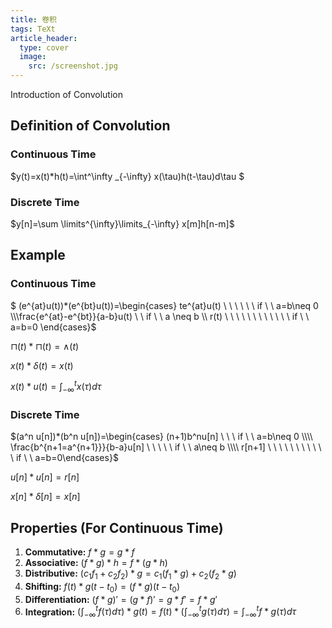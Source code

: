 ```yaml
---
title: 卷积
tags: TeXt
article_header:
  type: cover
  image:
    src: /screenshot.jpg
---
```


Introduction of Convolution

## Definition of Convolution

### Continuous Time

$y(t)=x(t)*h(t)=\int^\infty _{-\infty} x(\tau)h(t-\tau)d\tau  $ 

###  Discrete Time

$y[n]=\sum \limits^{\infty}\limits_{-\infty} x[m]h[n-m]$ 

## Example

### Continuous Time

$ (e^{at}u(t))*(e^{bt}u(t))=\begin{cases} te^{at}u(t)  \ \ \ \ \ \ if \ \ a=b\neq 0  \\\\\frac{e^{at}-e^{bt}}{a-b}u(t) \ \ if \ \ a \neq b \\\\ r(t) \ \ \ \ \  \ \ \ \ \ \ \ if \ \ a=b=0 \end{cases}$

$\sqcap(t)*\sqcap(t)=\wedge(t)$

$x(t)*\delta(t)=x(t)$

$x(t)*u(t)=\int^{t}_{-\infty} x(\tau)d\tau$

###  Discrete Time

$(a^n u[n])*(b^n u[n])=\begin{cases} (n+1)b^nu[n] \ \ \ if \ \ a=b\neq 0 \\\\ \frac{b^{n+1=a^{n+1}}}{b-a}u[n] \ \ \ \ \ if \ \ a\neq b \\\\ r[n+1] \ \ \ \ \ \ \ \ \ \ \ if \ \ a=b=0\end{cases}$

$u[n]*u[n]=r[n]$

$x[n]*\delta[n]=x[n]$

## Properties (For Continuous Time)

1. **Commutative:** $f\ast g=g\ast f$
2. **Associative:** $(f \ast g) \ast h=f \ast (g \ast h)$
3. **Distributive:** $(c_1f_1+c_2f_2)\ast g=c_1(f_1 \ast g)+c_2(f_2 \ast g)$
4. **Shifting:** $f(t)\ast g(t-t_0)=(f \ast g)(t-t_0)$
5. **Differentiation:** $(f\ast g)'=(g \ast f)'=g \ast f'=f \ast g'$
6. **Integration:** $(\int^t_{-\infty}f(\tau)d\tau)\ast g(t)=f(t)\ast (\int^t_{-\infty}g(\tau)d\tau)=\int^t_{-\infty}f\ast g(\tau)d\tau$

